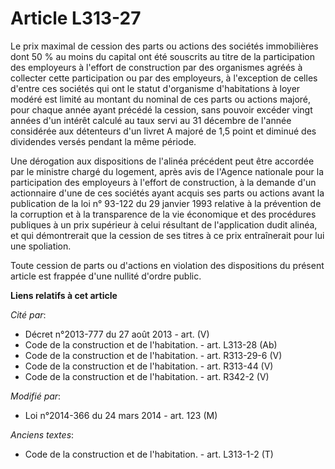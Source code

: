 # Article L313-27

Le prix maximal de cession des parts ou actions des sociétés immobilières dont 50 % au moins du capital ont été souscrits au
titre de la participation des employeurs à l'effort de construction par des organismes agréés à collecter cette participation
ou par des employeurs, à l'exception de celles d'entre ces sociétés qui ont le statut d'organisme d'habitations à loyer
modéré est limité au montant du nominal de ces parts ou actions majoré, pour chaque année ayant précédé la cession, sans
pouvoir excéder vingt années d'un intérêt calculé au taux servi au 31 décembre de l'année considérée aux détenteurs d'un
livret A majoré de 1,5 point et diminué des dividendes versés pendant la même période.

Une dérogation aux dispositions de l'alinéa précédent peut être accordée par le ministre chargé du logement, après avis de
l'Agence nationale pour la participation des employeurs à l'effort de construction, à la demande d'un actionnaire d'une de
ces sociétés ayant acquis ses parts ou actions avant la publication de la loi n° 93-122 du 29 janvier 1993 relative à la
prévention de la corruption et à la transparence de la vie économique et des procédures publiques à un prix supérieur à celui
résultant de l'application dudit alinéa, et qui démontrerait que la cession de ses titres à ce prix entraînerait pour lui une
spoliation.

Toute cession de parts ou d'actions en violation des dispositions du présent article est frappée d'une nullité d'ordre
public.

**Liens relatifs à cet article**

_Cité par_:

  - Décret n°2013-777 du 27 août 2013 - art. (V)
  - Code de la construction et de l'habitation. - art. L313-28 (Ab)
  - Code de la construction et de l'habitation. - art. R313-29-6 (V)
  - Code de la construction et de l'habitation. - art. R313-44 (V)
  - Code de la construction et de l'habitation. - art. R342-2 (V)

_Modifié par_:

  - Loi n°2014-366 du 24 mars 2014 - art. 123 (M)

_Anciens textes_:

  - Code de la construction et de l'habitation. - art. L313-1-2 (T)
